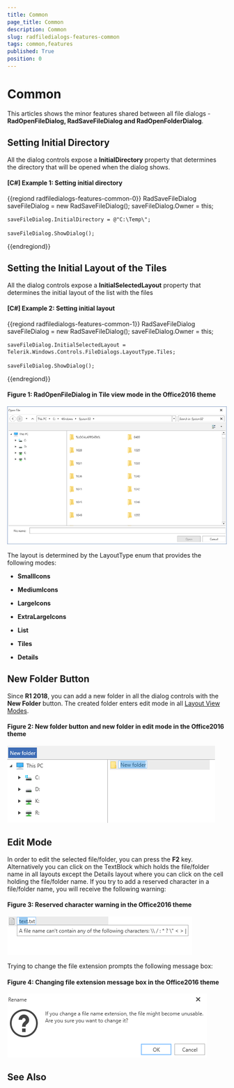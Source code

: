 ```yaml
---
title: Common
page_title: Common
description: Common
slug: radfiledialogs-features-common
tags: common,features
published: True
position: 0
---
```


# Common

This articles shows the minor features shared between all file dialogs - __RadOpenFileDialog, RadSaveFileDialog and RadOpenFolderDialog__.

## Setting Initial Directory

All the dialog controls expose a __InitialDirectory__ property that determines the directory that will be opened when the dialog shows.

#### __[C#] Example 1: Setting initial directory__ 
{{regiond radfiledialogs-features-common-0}}
	RadSaveFileDialog saveFileDialog = new RadSaveFileDialog();	
	saveFileDialog.Owner = this;
	
	saveFileDialog.InitialDirectory = @"C:\Temp\";
	
	saveFileDialog.ShowDialog();	
{{endregiond}}

## Setting the Initial Layout of the Tiles

All the dialog controls expose a __InitialSelectedLayout__ property that determines the initial layout of the list with the files

#### __[C#] Example 2: Setting initial layout__ 
{{regiond radfiledialogs-features-common-1}}
	RadSaveFileDialog saveFileDialog = new RadSaveFileDialog();	
	saveFileDialog.Owner = this;
	
	saveFileDialog.InitialSelectedLayout = Telerik.Windows.Controls.FileDialogs.LayoutType.Tiles;
	
	saveFileDialog.ShowDialog();	
{{endregiond}}

#### Figure 1: RadOpenFileDialog in Tile view mode in the Office2016 theme

![RadOpenFileDialog in Tile view mode](images/FileDialogs_TileViewMode.png)

The layout is determined by the LayoutType enum that provides the following modes:

* __SmallIcons__

* __MediumIcons__

* __LargeIcons__

* __ExtraLargeIcons__

* __List__

* __Tiles__

* __Details__

## New Folder Button

Since __R1 2018__, you can add a new folder in all the dialog controls with the __New Folder__ button. The created folder enters edit mode in all [Layout View Modes](#setting-the-initial-layout-of-the-tiles). 

#### Figure 2: New folder button and new folder in edit mode in the Office2016 theme

![New Folder button](images/FileDialogs_NewFolder.png)

## Edit Mode

In order to edit the selected file/folder, you can press the __F2__ key. Alternatively you can click on the TextBlock which holds the file/folder name in all layouts except the Details layout where you can click on the cell holding the file/folder name. If you try to add a reserved character in a file/folder name, you will receive the following warning:

#### Figure 3: Reserved character warning in the Office2016 theme

![Reserved character warning](images/FileDialogs_EditMode.png)

Trying to change the file extension prompts the following message box:

#### Figure 4: Changing file extension message box in the Office2016 theme

![Changing file extension message box](images/FileDialogs_ChangeFileExtensionMessageBox.png)

## See Also